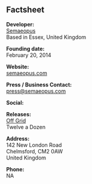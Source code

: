 ## Factsheet

**Developer:**  
[Semaeopus](http://web.archive.org/web/20240810162822/http://semaeopus.com/press/index.php#images)  
Based in Essex, United Kingdom

**Founding date:**  
February 20, 2014

**Website:**  
[semaeopus.com](http://web.archive.org/web/20240810162822/http://semaeopus.com/)

**Press / Business Contact:**  
[press@semaeopus.com](http://web.archive.org/web/20240810162822/mailto:press@semaeopus.com)

**Social:**  

**Releases:**  
[Off Grid](http://web.archive.org/web/20240810162822/http://semaeopus.com/press/sheet.php?p=off_grid)  
Twelve a Dozen


**Address:**  
142 New London Road  
Chelmsford, CM2 0AW  
United Kingdom  

**Phone:**  
NA